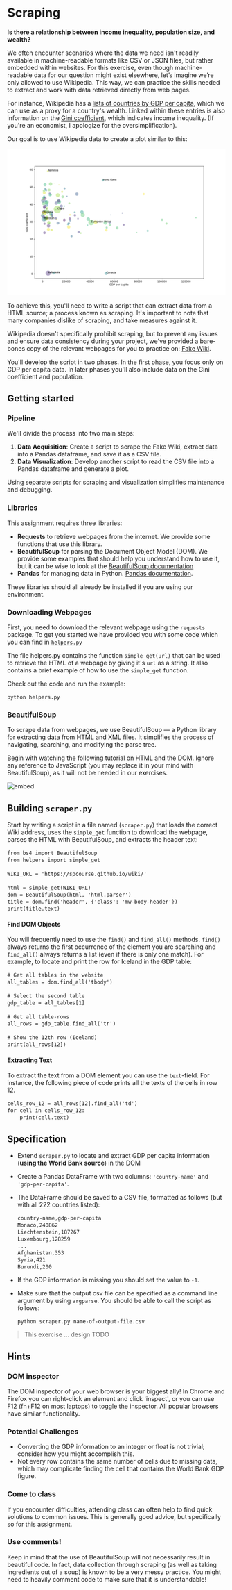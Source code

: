 # Scraping

**Is there a relationship between income inequality, population size, and wealth?**

We often encounter scenarios where the data we need isn't readily available in machine-readable formats like CSV or JSON files, but rather embedded within websites. For this exercise, even though machine-readable data for our question might exist elsewhere, let’s imagine we’re only allowed to use Wikipedia. This way, we can practice the skills needed to extract and work with data retrieved directly from web pages.

For instance, Wikipedia has a [lists of countries by GDP per capita](https://en.wikipedia.org/wiki/List_of_countries_by_GDP_(nominal)_per_capita), which we can use as a proxy for a country's wealth. Linked within these entries is also information on the [Gini coefficient](https://en.wikipedia.org/wiki/Gini_coefficient), which indicates income inequality. (If you're an economist, I apologize for the oversimplification).

Our goal is to use Wikipedia data to create a plot similar to this:

![](final.png)

To achieve this, you'll need to write a script that can extract data from a HTML source; a process known as scraping. It's important to note that many companies dislike of scraping, and take measures against it.

Wikipedia doesn't specifically prohibit scraping, but to prevent any issues and ensure data consistency during your project, we've provided a bare-bones copy of the relevant webpages for you to practice on: [Fake Wiki](https://spcourse.github.io/wiki/).

You'll develop the script in two phases. In the first phase, you focus only on GDP per capita data. In later phases you'll also include data on the Gini coefficient and population.

## Getting started

### Pipeline

We'll divide the process into two main steps:

1. **Data Acquisition**: Create a script to scrape the Fake Wiki, extract data into a Pandas dataframe, and save it as a CSV file.
2. **Data Visualization**: Develop another script to read the CSV file into a Pandas dataframe and generate a plot.

Using separate scripts for scraping and visualization simplifies maintenance and debugging.

### Libraries

This assignment requires three libraries:

- **Requests** to retrieve webpages from the internet. We provide some functions that use this library.
- **BeautifulSoup** for parsing the Document Object Model (DOM). We provide some examples that should help you understand how to use it, but it can be wise to look at the [BeautifulSoup documentation](https://www.crummy.com/software/BeautifulSoup/bs4/doc/)
- **Pandas** for managing data in Python. [Pandas documentation](https://pandas.pydata.org/docs/).

These libraries should all already be installed if you are using our environment.

### Downloading Webpages

First, you need to download the relevant webpage using the `requests` package. To get you started we have provided you with some code which you can find in [`helpers.py`](../downloads/helpers.py)

The file helpers.py contains the function `simple_get(url)` that can be used to retrieve the HTML of a webpage by giving it's `url` as a string. It also contains a brief example of how to use the `simple_get` function.

Check out the code and run the example:

    python helpers.py

### BeautifulSoup

To scrape data from webpages, we use BeautifulSoup — a Python library for extracting data from HTML and XML files. It simplifies the process of navigating, searching, and modifying the parse tree.

Begin with watching the following tutorial on HTML and the DOM. Ignore any reference to JavaScript (you may replace it in your mind with BeautifulSoup), as it will not be needed in our exercises.

![embed](https://www.youtube.com/embed/ng2o98k983k)

## Building `scraper.py`

Start by writing a script in a file named (`scraper.py`) that loads the correct Wiki address, uses the `simple_get` function to download the webpage, parses the HTML with BeautifulSoup, and extracts the header text:

    from bs4 import BeautifulSoup
    from helpers import simple_get

    WIKI_URL = 'https://spcourse.github.io/wiki/'

    html = simple_get(WIKI_URL)
    dom = BeautifulSoup(html, 'html.parser')
    title = dom.find('header', {'class': 'mw-body-header'})
    print(title.text)

#### Find DOM Objects

You will frequently need to use the `find()` and `find_all()` methods. `find()` always returns the first occurrence of the element you are searching and `find_all()` always returns a list (even if there is only one match). For example, to locate and print the row for Iceland in the GDP table:

    # Get all tables in the website
    all_tables = dom.find_all('tbody')  

    # Select the second table
    gdp_table = all_tables[1]

    # Get all table-rows
    all_rows = gdp_table.find_all('tr')

    # Show the 12th row (Iceland)
    print(all_rows[12])

#### Extracting Text

To extract the text from a DOM element you can use the `text`-field. For instance, the following piece of code prints all the texts of the cells in row 12.

    cells_row_12 = all_rows[12].find_all('td')
    for cell in cells_row_12:
        print(cell.text)

## Specification

- Extend `scraper.py` to locate and extract GDP per capita information (**using the World Bank source**) in the DOM
- Create a Pandas DataFrame with two columns: `'country-name'` and `'gdp-per-capita'`.
- The DataFrame should be saved to a CSV file, formatted as follows (but with all 222 countries listed):

      country-name,gdp-per-capita
      Monaco,240862
      Liechtenstein,187267
      Luxembourg,128259
      ...
      Afghanistan,353
      Syria,421
      Burundi,200

- If the GDP information is missing you should set the value to `-1`.
- Make sure that the output csv file can be specified as a command line argument by using `argparse`. You should be able to call the script as follows:

      python scraper.py name-of-output-file.csv

> This exercise ... design TODO

## Hints

### DOM inspector

The DOM inspector of your web browser is your biggest ally! In Chrome and Firefox you can right-click an element and click 'inspect', or you can use F12 (fn+F12 on most laptops) to toggle the inspector. All popular browsers have similar functionality.

### Potential Challenges

- Converting the GDP information to an integer or float is not trivial; consider how you might accomplish this.
- Not every row contains the same number of cells due to missing data, which may complicate finding the cell that contains the World Bank GDP figure.

### Come to class

If you encounter difficulties, attending class can often help to find quick solutions to common issues. This is generally good advice, but specifically so for this assignment.

### Use comments!

Keep in mind that the use of BeautifulSoup will not necessarily result in beautiful code. In fact, data collection through scraping (as well as taking ingredients out of a soup) is known to be a very messy practice. You might need to heavily comment code to make sure that it is understandable!
